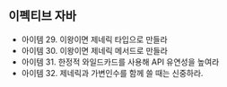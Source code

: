 ## 이펙티브 자바
- 아이템 29. 이왕이면 제네릭 타입으로 만들라
- 아이템 30. 이왕이면 제네릭 메서드로 만들라
- 아이템 31. 한정적 와일드카드를 사용해 API 유연성을 높여라
- 아이템 32. 제네릭과 가변인수를 함께 쓸 때는 신중하라.